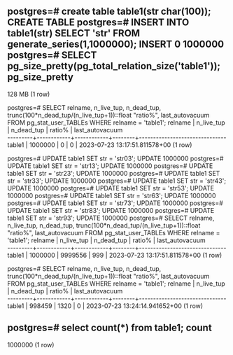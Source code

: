 postgres=# create table table1(str char(100));
CREATE TABLE
postgres=# INSERT INTO table1(str) SELECT 'str' FROM generate_series(1,1000000);
INSERT 0 1000000
postgres=# SELECT pg_size_pretty(pg_total_relation_size('table1'));
 pg_size_pretty 
----------------
 128 MB
(1 row)

postgres=# SELECT relname, n_live_tup, n_dead_tup, trunc(100*n_dead_tup/(n_live_tup+1))::float "ratio%", last_autovacuum FROM pg_stat_user_TABLEs WHERE relname = 'table1';
 relname | n_live_tup | n_dead_tup | ratio% |        last_autovacuum        
---------+------------+------------+--------+-------------------------------
 table1  |    1000000 |          0 |      0 | 2023-07-23 13:17:51.811578+00
(1 row)

postgres=# UPDATE table1 SET str = 'str03';
UPDATE 1000000
postgres=# UPDATE table1 SET str = 'str13';
UPDATE 1000000
postgres=# UPDATE table1 SET str = 'str23';
UPDATE 1000000
postgres=# UPDATE table1 SET str = 'str33';
UPDATE 1000000
postgres=# UPDATE table1 SET str = 'str43';
UPDATE 1000000
postgres=# UPDATE table1 SET str = 'str53';
UPDATE 1000000
postgres=# UPDATE table1 SET str = 'str63';
UPDATE 1000000
postgres=# UPDATE table1 SET str = 'str73';
UPDATE 1000000
postgres=# UPDATE table1 SET str = 'str83';
UPDATE 1000000
postgres=# UPDATE table1 SET str = 'str93';
UPDATE 1000000
postgres=# SELECT relname, n_live_tup, n_dead_tup, trunc(100*n_dead_tup/(n_live_tup+1))::float "ratio%", last_autovacuum FROM pg_stat_user_TABLEs WHERE relname = 'table1';
 relname | n_live_tup | n_dead_tup | ratio% |        last_autovacuum        
---------+------------+------------+--------+-------------------------------
 table1  |    1000000 |    9999556 |    999 | 2023-07-23 13:17:51.811578+00
(1 row)

postgres=# SELECT relname, n_live_tup, n_dead_tup, trunc(100*n_dead_tup/(n_live_tup+1))::float "ratio%", last_autovacuum FROM pg_stat_user_TABLEs WHERE relname = 'table1';
 relname | n_live_tup | n_dead_tup | ratio% |        last_autovacuum        
---------+------------+------------+--------+-------------------------------
 table1  |     998459 |       1320 |      0 | 2023-07-23 13:24:14.941652+00
(1 row)

postgres=# select count(*) from table1;
  count  
---------
 1000000
(1 row)
